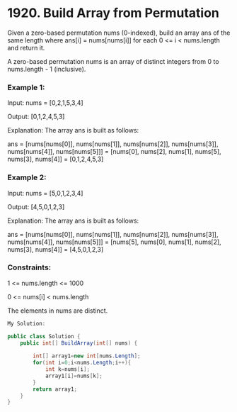 # 1920. Build Array from Permutation


Given a zero-based permutation nums (0-indexed), build an array ans of the same length where ans[i] = nums[nums[i]] for each 0 <= i < nums.length and return it.

A zero-based permutation nums is an array of distinct integers from 0 to nums.length - 1 (inclusive).

 

### Example 1:


Input: nums = [0,2,1,5,3,4]

Output: [0,1,2,4,5,3]

Explanation: The array ans is built as follows:

ans = [nums[nums[0]], nums[nums[1]], nums[nums[2]], nums[nums[3]], nums[nums[4]], nums[nums[5]]]
    = [nums[0], nums[2], nums[1], nums[5], nums[3], nums[4]]
    = [0,1,2,4,5,3]
    
### Example 2:


Input: nums = [5,0,1,2,3,4]

Output: [4,5,0,1,2,3]

Explanation: The array ans is built as follows:

ans = [nums[nums[0]], nums[nums[1]], nums[nums[2]], nums[nums[3]], nums[nums[4]], nums[nums[5]]]
    = [nums[5], nums[0], nums[1], nums[2], nums[3], nums[4]]
    = [4,5,0,1,2,3]
 

### Constraints:

1 <= nums.length <= 1000

0 <= nums[i] < nums.length

The elements in nums are distinct.

```csharp
My Solution:

public class Solution {
    public int[] BuildArray(int[] nums) {
        
        int[] array1=new int[nums.Length];
        for(int i=0;i<nums.Length;i++){
            int k=nums[i];
            array1[i]=nums[k];
        }
        return array1;      
    }
}
```
